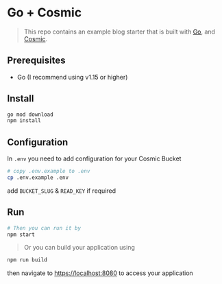 # Go + Cosmic

> This repo contains an example blog starter that is built with [Go](https://golang.org/), and [Cosmic](https://www.cosmicjs.com).

## Prerequisites

- Go (I recommend using v1.15 or higher)

## Install

``` bash
go mod download
npm install
```

## Configuration
In `.env` you need to add configuration for your Cosmic Bucket

``` bash
# copy .env.example to .env
cp .env.example .env
```

add `BUCKET_SLUG` & `READ_KEY` if required

## Run

``` bash
# Then you can run it by
npm start
```
> Or you can build your application using
```bash
npm run build
```

then navigate to [https://localhost:8080](https://localhost:8080) to access your application
